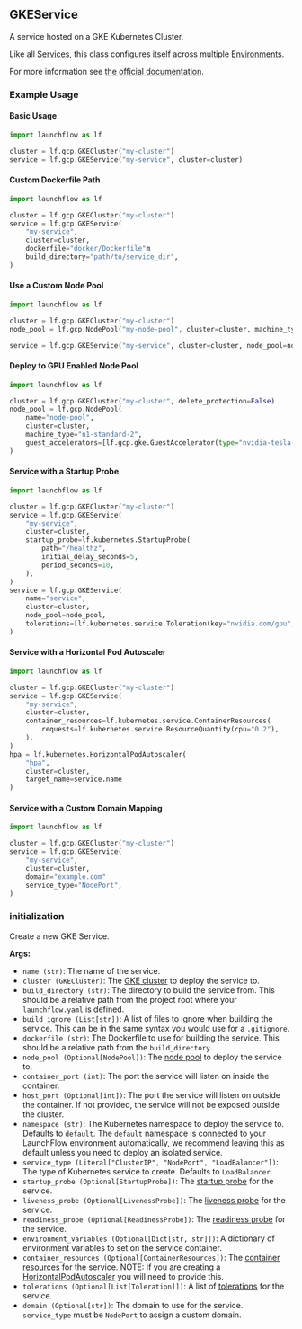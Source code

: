 ## GKEService

A service hosted on a GKE Kubernetes Cluster.

Like all [Services](/concepts/services), this class configures itself across multiple [Environments](/concepts/environments).

For more information see [the official documentation](https://cloud.google.com/kubernetes-engine/concepts/service).

### Example Usage

#### Basic Usage
```python
import launchflow as lf

cluster = lf.gcp.GKECluster("my-cluster")
service = lf.gcp.GKEService("my-service", cluster=cluster)
```

#### Custom Dockerfile Path
```python
import launchflow as lf

cluster = lf.gcp.GKECluster("my-cluster")
service = lf.gcp.GKEService(
    "my-service",
    cluster=cluster,
    dockerfile="docker/Dockerfile"m
    build_directory="path/to/service_dir",
)
```

#### Use a Custom Node Pool
```python
import launchflow as lf

cluster = lf.gcp.GKECluster("my-cluster")
node_pool = lf.gcp.NodePool("my-node-pool", cluster=cluster, machine_type="e2-micro")

service = lf.gcp.GKEService("my-service", cluster=cluster, node_pool=node_pool)
```

#### Deploy to GPU Enabled Node Pool
```python
import launchflow as lf

cluster = lf.gcp.GKECluster("my-cluster", delete_protection=False)
node_pool = lf.gcp.NodePool(
    name="node-pool",
    cluster=cluster,
    machine_type="n1-standard-2",
    guest_accelerators=[lf.gcp.gke.GuestAccelerator(type="nvidia-tesla-t4", count=1)],
)
```

#### Service with a Startup Probe
```python
import launchflow as lf

cluster = lf.gcp.GKECluster("my-cluster")
service = lf.gcp.GKEService(
    "my-service",
    cluster=cluster,
    startup_probe=lf.kubernetes.StartupProbe(
        path="/healthz",
        initial_delay_seconds=5,
        period_seconds=10,
    ),
)
service = lf.gcp.GKEService(
    name="service",
    cluster=cluster,
    node_pool=node_pool,
    tolerations=[lf.kubernetes.service.Toleration(key="nvidia.com/gpu", value="present", operator="Equal")],
)
```

#### Service with a Horizontal Pod Autoscaler

```python
import launchflow as lf

cluster = lf.gcp.GKECluster("my-cluster")
service = lf.gcp.GKEService(
    "my-service",
    cluster=cluster,
    container_resources=lf.kubernetes.service.ContainerResources(
        requests=lf.kubernetes.service.ResourceQuantity(cpu="0.2"),
    ),
)
hpa = lf.kubernetes.HorizontalPodAutoscaler(
    "hpa",
    cluster=cluster,
    target_name=service.name
)
```

#### Service with a Custom Domain Mapping
```python
import launchflow as lf

cluster = lf.gcp.GKECluster("my-cluster")
service = lf.gcp.GKEService(
    "my-service",
    cluster=cluster,
    domain="example.com"
    service_type="NodePort",
)
```

### initialization

Create a new GKE Service.

**Args:**
- `name (str)`: The name of the service.
- `cluster (GKECluster)`: The [GKE cluster](/reference/gcp-resources/gke#gke-cluster) to deploy the service to.
- `build_directory (str)`: The directory to build the service from. This should be a relative path from the project root where your `launchflow.yaml` is defined.
- `build_ignore (List[str])`: A list of files to ignore when building the service. This can be in the same syntax you would use for a `.gitignore`.
- `dockerfile (str)`: The Dockerfile to use for building the service. This should be a relative path from the `build_directory`.
- `node_pool (Optional[NodePool])`: The [node pool](/reference/gcp-resources/gke#node-pool) to deploy the service to.
- `container_port (int)`: The port the service will listen on inside the container.
- `host_port (Optional[int])`: The port the service will listen on outside the container. If not provided, the service will not be exposed outside the cluster.
- `namespace (str)`: The Kubernetes namespace to deploy the service to. Defaults to `default`. The `default` namespace is connected to your LaunchFlow environment automatically, we recommend leaving this as default unless you need to deploy an isolated service.
- `service_type (Literal["ClusterIP", "NodePort", "LoadBalancer"])`: The type of Kubernetes service to create. Defaults to `LoadBalancer`.
- `startup_probe (Optional[StartupProbe])`: The [startup probe](/reference/kubernetes-resources/service#startup-probe) for the service.
- `liveness_probe (Optional[LivenessProbe])`: The [liveness probe](/reference/kubernetes-resources/service#liveness-probe) for the service.
- `readiness_probe (Optional[ReadinessProbe])`: The [readiness probe](/reference/kubernetes-resources/service#readiness-probe) for the service.
- `environment_variables (Optional[Dict[str, str]])`: A dictionary of environment variables to set on the service container.
- `container_resources (Optional[ContainerResources])`: The [container resources](/reference/kubernetes-resources/service#container-resources) for the service. NOTE: If you are creating a [HorizontalPodAutoscaler](/reference/kubernetes-resources/hpa) you will need to provide this.
- `tolerations (Optional[List[Toleration]])`: A list of [tolerations](/reference/kubernetes-resources/service#toleration) for the service.
- `domain (Optional[str])`: The domain to use for the service. `service_type` must be `NodePort` to assign a custom domain.
